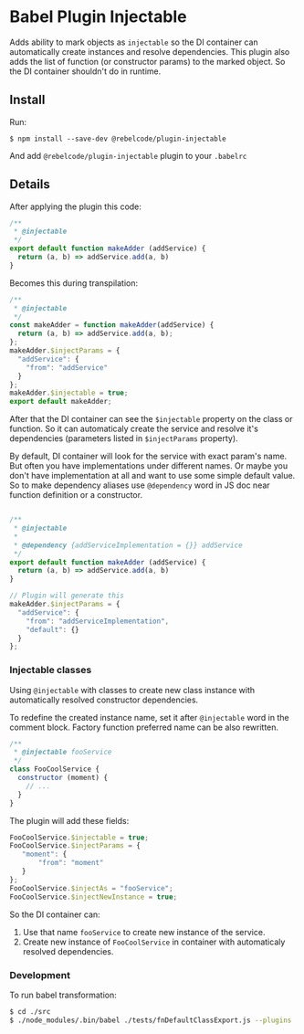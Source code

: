 # Babel Plugin Injectable
Adds ability to mark objects as `injectable` so the DI container can automatically create instances and resolve dependencies. This plugin also adds the list of function (or constructor params) to the marked object. So the DI container shouldn't do in runtime.
## Install
Run:
```
$ npm install --save-dev @rebelcode/plugin-injectable
```

And add `@rebelcode/plugin-injectable` plugin to your `.babelrc`
## Details

After applying the plugin this code:
```js
/**
 * @injectable
 */
export default function makeAdder (addService) {
  return (a, b) => addService.add(a, b)
}
```

Becomes this during transpilation:
```js
/**
 * @injectable
 */
const makeAdder = function makeAdder(addService) {
  return (a, b) => addService.add(a, b);
};
makeAdder.$injectParams = {
  "addService": {
    "from": "addService"
  }
};
makeAdder.$injectable = true;
export default makeAdder;
```

After that the DI container can see the `$injectable` property on the class or function. So it can automaticaly create the service and resolve it's dependencies (parameters listed in `$injectParams` property).

By default, DI container will look for the service with exact param's name. But often you have implementations under different names. Or maybe you don't have implementation at all and want to use some simple default value. So to make dependency aliases use `@dependency` word in JS doc near function definition or a constructor.

```js

/**
 * @injectable
 * 
 * @dependency {addServiceImplementation = {}} addService
 */
export default function makeAdder (addService) {
  return (a, b) => addService.add(a, b)
}

// Plugin will generate this
makeAdder.$injectParams = {
  "addService": {
    "from": "addServiceImplementation",
    "default": {}
  }
};
```

### Injectable classes
Using `@injectable` with classes to create new class instance with automatically resolved constructor dependencies.

To redefine the created instance name, set it after `@injectable` word in the comment block. Factory function preferred name can be also rewritten. 
```js
/**
 * @injectable fooService
 */
class FooCoolService {
  constructor (moment) {
    // ...
  }
}
```
The plugin will add these fields:
 ```js 
FooCoolService.$injectable = true;
FooCoolService.$injectParams = {
    "moment": {
        "from": "moment"
    }
};
FooCoolService.$injectAs = "fooService";
FooCoolService.$injectNewInstance = true;
```
 So the DI container can:
 1. Use that name `fooService` to create new instance of the service.
 2. Create new instance of `FooCoolService` in container with automaticaly resolved dependencies.
 
 ### Development
 To run babel transformation:
 ```sh
$ cd ./src
$ ./node_modules/.bin/babel ./tests/fnDefaultClassExport.js --plugins ./../src
 ```
 